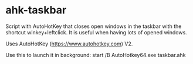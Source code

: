 # ahk-taskbar
Script with AutoHotKey that closes open windows in the taskbar with the shortcut winkey+leftclick. It is useful when having lots of opened windows.

Uses AutoHotKey (https://www.autohotkey.com) V2.

Use this to launch it in background:
start /B AutoHotkey64.exe taskbar.ahk
